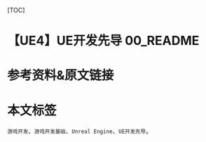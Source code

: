 [TOC]

# 【UE4】UE开发先导 00_README

# 参考资料&原文链接









# 本文标签

`游戏开发`、`游戏开发基础`、`Unreal Engine`、`UE开发先导`。

